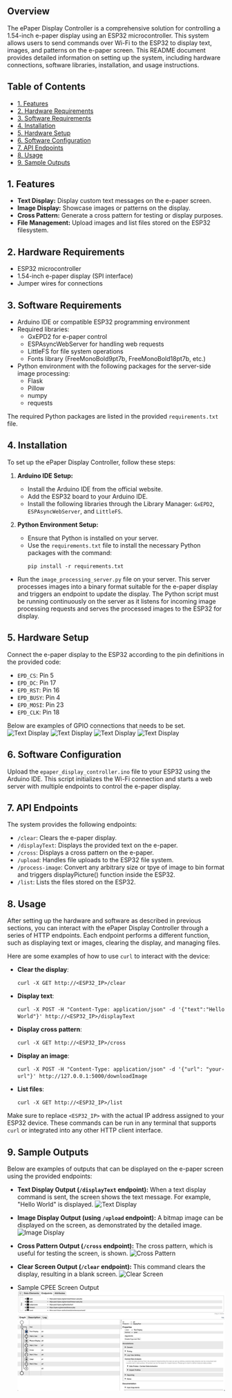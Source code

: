 ## Overview

The ePaper Display Controller is a comprehensive solution for controlling a 1.54-inch e-paper display using an ESP32 microcontroller. This system allows users to send commands over Wi-Fi to the ESP32 to display text, images, and patterns on the e-paper screen. This README document provides detailed information on setting up the system, including hardware connections, software libraries, installation, and usage instructions.

## Table of Contents

- [1. Features](#1-features)
- [2. Hardware Requirements](#2-hardware-requirements)
- [3. Software Requirements](#3-software-requirements)
- [4. Installation](#4-installation)
- [5. Hardware Setup](#5-hardware-setup)
- [6. Software Configuration](#6-software-configuration)
- [7. API Endpoints](#7-api-endpoints)
- [8. Usage](#8-usage)
- [9. Sample Outputs](#9-sample-outputs)


## 1. Features

- **Text Display:** Display custom text messages on the e-paper screen.
- **Image Display:** Showcase images or patterns on the display.
- **Cross Pattern:** Generate a cross pattern for testing or display purposes.
- **File Management:** Upload images and list files stored on the ESP32 filesystem.

## 2. Hardware Requirements

- ESP32 microcontroller
- 1.54-inch e-paper display (SPI interface)
- Jumper wires for connections

## 3. Software Requirements

- Arduino IDE or compatible ESP32 programming environment
- Required libraries:
  - GxEPD2 for e-paper control
  - ESPAsyncWebServer for handling web requests
  - LittleFS for file system operations
  - Fonts library (FreeMonoBold9pt7b, FreeMonoBold18pt7b, etc.)
- Python environment with the following packages for the server-side image processing:
  - Flask
  - Pillow
  - numpy
  - requests

The required Python packages are listed in the provided `requirements.txt` file.

## 4. Installation

To set up the ePaper Display Controller, follow these steps:

1. **Arduino IDE Setup:**
   - Install the Arduino IDE from the official website.
   - Add the ESP32 board to your Arduino IDE.
   - Install the following libraries through the Library Manager: `GxEPD2`, `ESPAsyncWebServer`, and `LittleFS`.

2. **Python Environment Setup:**
   - Ensure that Python is installed on your server.
   - Use the `requirements.txt` file to install the necessary Python packages with the command:
     ```
     pip install -r requirements.txt
     ```
  - Run the `image_processing_server.py` file on your server. This server processes images into a binary format suitable for the e-paper display and triggers an endpoint to update the display. The Python script must be running continuously on the server as it listens for incoming image processing requests and serves the processed images to the ESP32 for display.

## 5. Hardware Setup

Connect the e-paper display to the ESP32 according to the pin definitions in the provided code:

- `EPD_CS`: Pin 5
- `EPD_DC`: Pin 17
- `EPD_RST`: Pin 16
- `EPD_BUSY`: Pin 4
- `EPD_MOSI`: Pin 23
- `EPD_CLK`: Pin 18


Below are examples of GPIO connections that needs to be set. 
  ![Text Display](output_images/gpio_connections/IMG_3519.jpeg)
  ![Text Display](output_images/gpio_connections/IMG_3520.jpeg)
  ![Text Display](output_images/gpio_connections/IMG_3521.jpeg)
  ![Text Display](output_images/gpio_connections/IMG_3522.jpeg)

## 6. Software Configuration

Upload the `epaper_display_controller.ino` file to your ESP32 using the Arduino IDE. This script initializes the Wi-Fi connection and starts a web server with multiple endpoints to control the e-paper display.

## 7. API Endpoints

The system provides the following endpoints:

- `/clear`: Clears the e-paper display.
- `/displayText`: Displays the provided text on the e-paper.
- `/cross`: Displays a cross pattern on the e-paper.
- `/upload`: Handles file uploads to the ESP32 file system.
- `/process-image`: Convert any arbitrary size or tpye of image to bin format and triggers displayPicture() function inside the ESP32.
- `/list`: Lists the files stored on the ESP32.

## 8. Usage

After setting up the hardware and software as described in previous sections, you can interact with the ePaper Display Controller through a series of HTTP endpoints. Each endpoint performs a different function, such as displaying text or images, clearing the display, and managing files.

Here are some examples of how to use `curl` to interact with the device:

- **Clear the display**:
  ```
  curl -X GET http://<ESP32_IP>/clear
  ```

- **Display text**:
  ```
  curl -X POST -H "Content-Type: application/json" -d '{"text":"Hello World"}' http://<ESP32_IP>/displayText
  ```

- **Display cross pattern**:
  ```
  curl -X GET http://<ESP32_IP>/cross
  ```

- **Display an image**:
  ```
  curl -X POST -H "Content-Type: application/json" -d '{"url": "your-url"}' http://127.0.0.1:5000/downloadImage
  ```

- **List files**:
  ```
  curl -X GET http://<ESP32_IP>/list
  ```

Make sure to replace `<ESP32_IP>` with the actual IP address assigned to your ESP32 device. These commands can be run in any terminal that supports `curl` or integrated into any other HTTP client interface.


## 9. Sample Outputs

Below are examples of outputs that can be displayed on the e-paper screen using the provided endpoints:

- **Text Display Output (`/displayText` endpoint):** When a text display command is sent, the screen shows the text message. For example, "Hello World" is displayed.
  ![Text Display](output_images/text.jpeg)

- **Image Display Output (using `/upload` endpoint):** A bitmap image can be displayed on the screen, as demonstrated by the detailed image.
  ![Image Display](output_images/image.jpeg)

- **Cross Pattern Output (`/cross` endpoint):** The cross pattern, which is useful for testing the screen, is shown.
  ![Cross Pattern](output_images/cross.jpeg)

- **Clear Screen Output (`/clear` endpoint):** This command clears the display, resulting in a blank screen.
  ![Clear Screen](output_images/cleaned.jpeg)

- Sample CPEE Screen Output 
  ![CPEE Screen](output_images/sample-cpee.jpeg)
  
